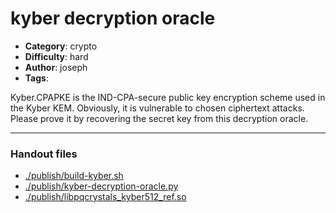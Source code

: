 kyber decryption oracle
======================

- **Category**: crypto
- **Difficulty**: hard
- **Author**: joseph
- **Tags**: 

Kyber.CPAPKE is the IND-CPA-secure public key encryption scheme used in the Kyber KEM. Obviously, it is vulnerable to chosen ciphertext attacks. Please prove it by recovering the secret key from this decryption oracle.

---

### Handout files

- [./publish/build-kyber.sh](./publish/build-kyber.sh)
- [./publish/kyber-decryption-oracle.py](./publish/kyber-decryption-oracle.py)
- [./publish/libpqcrystals_kyber512_ref.so](./publish/libpqcrystals_kyber512_ref.so)
